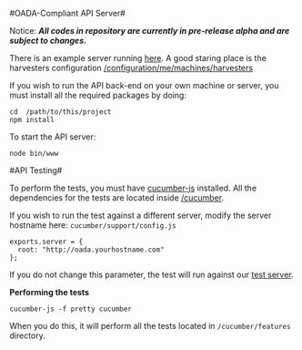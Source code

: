 #OADA-Compliant API Server#

Notice: ***All codes in repository are currently in pre-release alpha and are subject to changes.***

There is an example server running [here](http://oada-test.herokuapp.com). A good staring place is the harvesters configuration [/configuration/me/machines/harvesters](http://oada-test.herokuapp.com/configurations/machines/harvesters?_expand=2)

If you wish to run the API back-end on your own machine or server, you must install all the required packages by doing:
    
    cd  /path/to/this/project
    npm install
	
To start the API server:

    node bin/www

#API Testing#

To perform the tests, you must have [cucumber-js](https://github.com/cucumber/cucumber-js) installed.
All the dependencies for the tests are located inside [/cucumber](https://github.com/ssabpisa/oada-test/tree/master/cucumber).

If you wish to run the test against a different server, modify the server hostname here: `cucumber/support/config.js`
   
    exports.server = {
      root: "http://oada.yourhostname.com"
    }; 

If you do not change this parameter, the test will run against our [test server](http://oada-test.herokuapp.com). 

**Performing the tests**

    cucumber-js -f pretty cucumber

When you do this, it will perform all the tests located in `/cucumber/features` directory.

